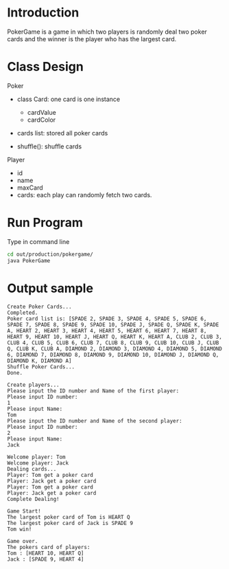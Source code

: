# Introduction

PokerGame is a game in which two players is randomly deal two poker cards and the winner is the player who has the largest card.

# Class Design

Poker

- class Card: one card is one instance

    - cardValue
    - cardColor

- cards list: stored all poker cards
- shuffle(): shuffle cards

Player

- id
- name
- maxCard
- cards: each play can randomly fetch two cards.

# Run Program

Type in command line

```bash
cd out/production/pokergame/
java PokerGame
```

# Output sample

```
Create Poker Cards...
Completed.
Poker card list is: [SPADE 2, SPADE 3, SPADE 4, SPADE 5, SPADE 6, SPADE 7, SPADE 8, SPADE 9, SPADE 10, SPADE J, SPADE Q, SPADE K, SPADE A, HEART 2, HEART 3, HEART 4, HEART 5, HEART 6, HEART 7, HEART 8, HEART 9, HEART 10, HEART J, HEART Q, HEART K, HEART A, CLUB 2, CLUB 3, CLUB 4, CLUB 5, CLUB 6, CLUB 7, CLUB 8, CLUB 9, CLUB 10, CLUB J, CLUB Q, CLUB K, CLUB A, DIAMOND 2, DIAMOND 3, DIAMOND 4, DIAMOND 5, DIAMOND 6, DIAMOND 7, DIAMOND 8, DIAMOND 9, DIAMOND 10, DIAMOND J, DIAMOND Q, DIAMOND K, DIAMOND A]
Shuffle Poker Cards...
Done.

Create players...
Please input the ID number and Name of the first player:
Please input ID number:
1
Please input Name:
Tom
Please input the ID number and Name of the second player:
Please input ID number:
2
Please input Name:
Jack

Welcome player: Tom
Welcome player: Jack
Dealing cards...
Player: Tom get a poker card
Player: Jack get a poker card
Player: Tom get a poker card
Player: Jack get a poker card
Complete Dealing!

Game Start!
The largest poker card of Tom is HEART Q
The largest poker card of Jack is SPADE 9
Tom win!

Game over.
The pokers card of players:
Tom : [HEART 10, HEART Q]
Jack : [SPADE 9, HEART 4]
```

